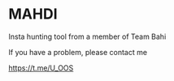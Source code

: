 # MAHDI

Insta hunting tool from a member of Team Bahi

If you have a problem, please contact me 

https://t.me/U_OOS

